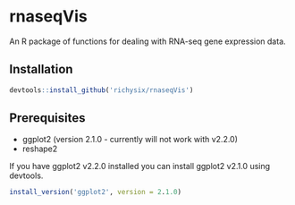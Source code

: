 # rnaseqVis

An R package of functions for dealing with RNA-seq gene expression data.

## Installation

```R
devtools::install_github('richysix/rnaseqVis')
```

## Prerequisites

* ggplot2 (version 2.1.0 - currently will not work with v2.2.0)
* reshape2

If you have ggplot2 v2.2.0 installed you can install ggplot2 v2.1.0 using devtools.

```R
install_version('ggplot2', version = 2.1.0)
```
